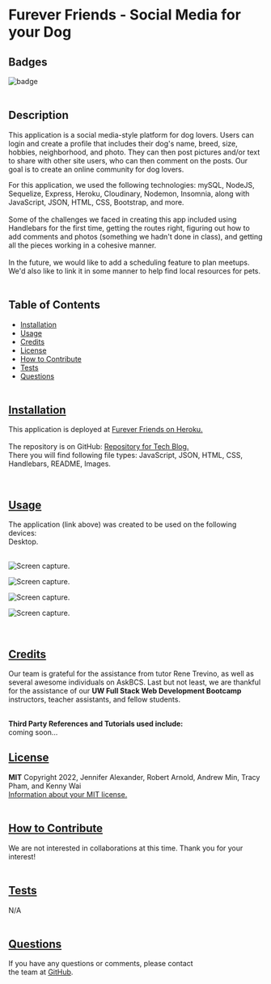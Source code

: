 # Furever Friends - Social Media for your Dog


  ## Badges
  ![badge](https://img.shields.io/badge/license-MIT-blue)
  <br><br>
  

  ## Description
  This application is a social media-style platform for dog lovers. Users can login and create a profile that includes their dog's name, breed, size, hobbies, neighborhood, and photo. They can then post pictures and/or text to share with other site users, who can then comment on the posts. Our goal is to create an online community for dog lovers.
  <br>

  For this application, we used the following technologies: mySQL, NodeJS, Sequelize, Express, Heroku, Cloudinary, Nodemon, Insomnia, along with JavaScript, JSON, HTML, CSS, Bootstrap, and more.
  <br><br>
  Some of the challenges we faced in creating this app included using Handlebars for the first time, getting the routes right, figuring out how to add comments and photos (something we hadn't done in class), and getting all the pieces working in a cohesive manner.
  <br><br>
  In the future, we would like to add a scheduling feature to plan meetups. We'd also like to link it in some manner to help find local resources for pets.
  <br><br>

## Table of Contents
  - [Installation](#installation)
  - [Usage](#usage)
  - [Credits](#credits)
  - [License](#license)
  - [How to Contribute](#how-to-contribute)
  - [Tests](#tests)
  - [Questions](#questions)
  <br><br>

  ## [Installation](#table-of-contents)
  This application is deployed at [Furever Friends on Heroku.](https://furever-friends.herokuapp.com/) <br>
  <br>
  The repository is on GitHub: [Repository for Tech Blog.](https://github.com/min-andrew/project-2) <br>
  There you will find following file types: 
   JavaScript, JSON, HTML, CSS, Handlebars, README, Images.

  <br>

## [Usage](#table-of-contents)
  The application (link above) was created to be used on the following devices:<br> 
   Desktop.<br><br>
  

  ![Screen capture.](/public/assets/Screenshot%20(259).png)

  ![Screen capture.](/public/assets/Screenshot%20(260).png)

  ![Screen capture.](/public/assets/Screenshot%20(261).png)

  ![Screen capture.](/public/assets/Screenshot%20(262).png)
  <br>
 
  <br>

  ## [Credits](#table-of-contents) 
  Our team is grateful for the assistance from tutor Rene Trevino, as well as several awesome individuals on AskBCS. Last but not least, we are thankful for the assistance of our **UW Full Stack Web Development Bootcamp** instructors, teacher assistants, and fellow students.
  <br><br>

  **Third Party References and Tutorials used include:** 
  <br>
    coming soon...
  <br>

  ## [License](#table-of-contents)
  **MIT** Copyright 2022, Jennifer Alexander, Robert Arnold, Andrew Min, Tracy Pham, and Kenny Wai<br>
  [Information about your MIT license.](https://opensource.org/licenses/MIT)
  <br><br>
  

  ## [How to Contribute](#table-of-contents)
  We are not interested in collaborations at this time. Thank you for your interest!
  <br><br>

  ## [Tests](#table-of-contents)
  N/A
  <br><br>

  ## [Questions](#table-of-contents)
  If you have any questions or comments, please contact <br>the team at [GitHub](https://github.com/min-andrew/).